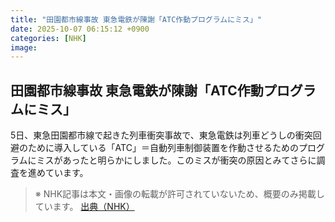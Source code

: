 ```yaml
---
title: "田園都市線事故 東急電鉄が陳謝「ATC作動プログラムにミス」"
date: 2025-10-07 06:15:12 +0900
categories: [NHK]
image: 
---
```

## 田園都市線事故 東急電鉄が陳謝「ATC作動プログラムにミス」

5日、東急田園都市線で起きた列車衝突事故で、東急電鉄は列車どうしの衝突回避のために導入している「ATC」＝自動列車制御装置を作動させるためのプログラムにミスがあったと明らかにしました。このミスが衝突の原因とみてさらに調査を進めています。

> ※ NHK記事は本文・画像の転載が許可されていないため、概要のみ掲載しています。
[出典（NHK）](http://www3.nhk.or.jp/news/html/20251007/k10014943251000.html)
